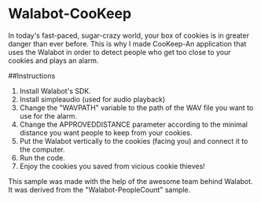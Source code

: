 # Walabot-CooKeep
In today's fast-paced, sugar-crazy world, your box of cookies is in greater danger than ever before. This is why I made CooKeep-An application that uses the Walabot in order to detect people who get too close to your cookies and plays an alarm.


##Instructions

1. Install Walabot's SDK.
2. Install simpleaudio (used for audio playback)
3. Change the "WAVPATH" variable to the path of the WAV file you want to use for the alarm.
4. Change the APPROVEDDISTANCE parameter according to the minimal distance you want people to keep from your cookies.
5. Put the Walabot vertically to the cookies (facing you) and connect it to the computer.
6. Run the code.
7. Enjoy the cookies you saved from vicious cookie thieves!



This sample was made with the help of the awesome team behind Walabot. It was derived from the "Walabot-PeopleCount" sample.
